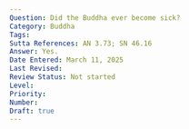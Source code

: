 ```yaml
---
Question: Did the Buddha ever become sick?
Category: Buddha
Tags:
Sutta References: AN 3.73; SN 46.16
Answer: Yes.
Date Entered: March 11, 2025
Last Revised:
Review Status: Not started
Level: 
Priority: 
Number: 
Draft: true
---
```

